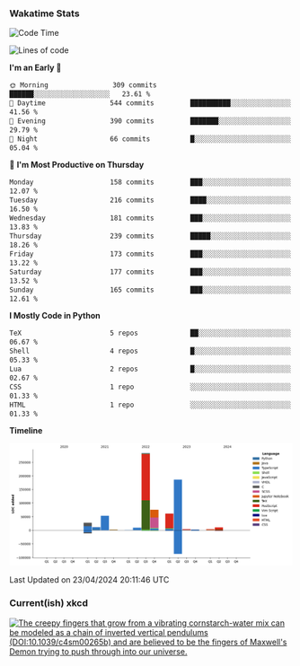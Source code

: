 ### Wakatime Stats
<!--START_SECTION:waka-->
![Code Time](http://img.shields.io/badge/Code%20Time-2%2C508%20hrs%2046%20mins-blue)

![Lines of code](https://img.shields.io/badge/From%20Hello%20World%20I%27ve%20Written-730.2%20thousand%20lines%20of%20code-blue)

**I'm an Early 🐤** 

```text
🌞 Morning                309 commits         ██████░░░░░░░░░░░░░░░░░░░   23.61 % 
🌆 Daytime                544 commits         ██████████░░░░░░░░░░░░░░░   41.56 % 
🌃 Evening                390 commits         ███████░░░░░░░░░░░░░░░░░░   29.79 % 
🌙 Night                  66 commits          █░░░░░░░░░░░░░░░░░░░░░░░░   05.04 % 
```
📅 **I'm Most Productive on Thursday** 

```text
Monday                   158 commits         ███░░░░░░░░░░░░░░░░░░░░░░   12.07 % 
Tuesday                  216 commits         ████░░░░░░░░░░░░░░░░░░░░░   16.50 % 
Wednesday                181 commits         ███░░░░░░░░░░░░░░░░░░░░░░   13.83 % 
Thursday                 239 commits         █████░░░░░░░░░░░░░░░░░░░░   18.26 % 
Friday                   173 commits         ███░░░░░░░░░░░░░░░░░░░░░░   13.22 % 
Saturday                 177 commits         ███░░░░░░░░░░░░░░░░░░░░░░   13.52 % 
Sunday                   165 commits         ███░░░░░░░░░░░░░░░░░░░░░░   12.61 % 
```


**I Mostly Code in Python** 

```text
TeX                      5 repos             ██░░░░░░░░░░░░░░░░░░░░░░░   06.67 % 
Shell                    4 repos             █░░░░░░░░░░░░░░░░░░░░░░░░   05.33 % 
Lua                      2 repos             █░░░░░░░░░░░░░░░░░░░░░░░░   02.67 % 
CSS                      1 repo              ░░░░░░░░░░░░░░░░░░░░░░░░░   01.33 % 
HTML                     1 repo              ░░░░░░░░░░░░░░░░░░░░░░░░░   01.33 % 
```



**Timeline**

![Lines of Code chart](https://raw.githubusercontent.com/joshuajeschek/joshuajeschek/main/assets/bar_graph.png)


 Last Updated on 23/04/2024 20:11:46 UTC
<!--END_SECTION:waka-->

### Current(ish) xkcd
<a id="xkcd-a" title="The creepy fingers that grow from a vibrating cornstarch-water mix can be modeled as a chain of inverted vertical pendulums (DOI:10.1039/c4sm00265b) and are believed to be the fingers of Maxwell's Demon trying to push through into our universe." href="https://www.xkcd.com" target="_blank">
        <img align="center" id="xkcd-img" src="https://imgs.xkcd.com/comics/pendulum_types.png" alt="The creepy fingers that grow from a vibrating cornstarch-water mix can be modeled as a chain of inverted vertical pendulums (DOI:10.1039/c4sm00265b) and are believed to be the fingers of Maxwell's Demon trying to push through into our universe." height=300 />
</a>
